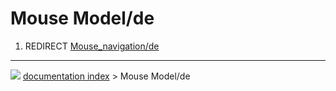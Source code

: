 # Mouse Model/de
1.  REDIRECT [Mouse\_navigation/de](Mouse_navigation/de.md)



---
![](images/Right_arrow.png) [documentation index](../README.md) > Mouse Model/de
